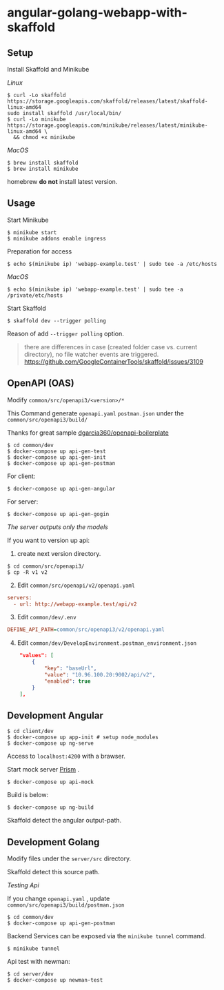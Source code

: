 # angular-golang-webapp-with-skaffold

## Setup
Install Skaffold and Minikube

*Linux*
``` shell
$ curl -Lo skaffold https://storage.googleapis.com/skaffold/releases/latest/skaffold-linux-amd64
sudo install skaffold /usr/local/bin/
$ curl -Lo minikube https://storage.googleapis.com/minikube/releases/latest/minikube-linux-amd64 \
  && chmod +x minikube
```

*MacOS*
``` shell
$ brew install skaffold
$ brew install minikube
```
homebrew **do not** install latest version.

## Usage
Start Minikube
``` shell
$ minikube start
$ minikube addons enable ingress
```

Preparation for access
``` shell
$ echo $(minikube ip) 'webapp-example.test' | sudo tee -a /etc/hosts
```

*MacOS*
``` shell
$ echo $(minikube ip) 'webapp-example.test' | sudo tee -a /private/etc/hosts
```

Start Skaffold
``` shell
$ skaffold dev --trigger polling
```
Reason of add `--trigger polling` option.
>there are differences in case (created folder case vs. current directory), no file watcher events are triggered.
https://github.com/GoogleContainerTools/skaffold/issues/3109

## OpenAPI (OAS)

Modify `common/src/openapi3/<version>/*` 

This Command generate `openapi.yaml` `postman.json` under the `common/src/openapi3/build/`

Thanks for great sample [dgarcia360/openapi-boilerplate](https://github.com/dgarcia360/openapi-boilerplate)

``` shell
$ cd common/dev
$ docker-compose up api-gen-test
$ docker-compose up api-gen-init
$ docker-compose up api-gen-postman
```

For client:
``` shell
$ docker-compose up api-gen-angular
```

For server:
``` shell
$ docker-compose up api-gen-gogin
```
*The server outputs only the models*

If you want to version up api:

1. create next version directory.
``` shell
$ cd common/src/openapi3/
$ cp -R v1 v2
```

2. Edit `common/src/openapi/v2/openapi.yaml`
``` ini
servers:
  - url: http://webapp-example.test/api/v2
```

3. Edit `common/dev/.env`
``` ini
DEFINE_API_PATH=common/src/openapi3/v2/openapi.yaml
```

4. Edit `common/dev/DevelopEnvironment.postman_environment.json`
``` json
	"values": [
		{
			"key": "baseUrl",
			"value": "10.96.100.20:9002/api/v2",
			"enabled": true
		}
	],
```

## Development Angular

``` shell
$ cd client/dev
$ docker-compose up app-init # setup node_modules
$ docker-compose up ng-serve
```

Access to `localhost:4200` with a brawser.

Start mock server [Prism](https://stoplight.io/open-source/prism/) .
``` shell
$ docker-compose up api-mock
```

Build is below:

``` shell
$ docker-compose up ng-build
```
Skaffold detect the angular output-path.

## Development Golang
Modify files under the `server/src` directory.

Skaffold detect this source path.

*Testing Api*

If you change `openapi.yaml` , update `common/src/openapi3/build/postman.json`
``` shell
$ cd common/dev
$ docker-compose up api-gen-postman
```

Backend Services can be exposed via the `minikube tunnel` command.
``` shell
$ minikube tunnel
```

Api test with newman:
``` shell
$ cd server/dev
$ docker-compose up newman-test
```
